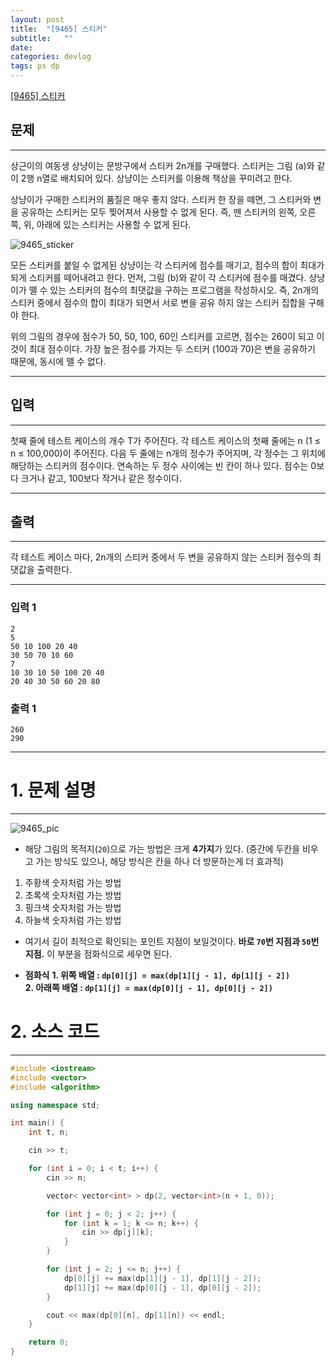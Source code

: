 ```yaml
---
layout: post
title:  "[9465] 스티커"
subtitle:   ""
date:
categories: devlog
tags: ps dp
---
```


[[9465] 스티커](https://boj.kr/9465)  


## 문제

- - -


상근이의 여동생 상냥이는 문방구에서 스티커 2n개를 구매했다. 스티커는 그림 (a)와 같이 2행 n열로 배치되어 있다. 상냥이는 스티커를 이용해 책상을 꾸미려고 한다.

상냥이가 구매한 스티커의 품질은 매우 좋지 않다. 스티커 한 장을 떼면, 그 스티커와 변을 공유하는 스티커는 모두 찢어져서 사용할 수 없게 된다. 즉, 뗀 스티커의 왼쪽, 오른쪽, 위, 아래에 있는 스티커는 사용할 수 없게 된다.

![9465_sticker](https://www.acmicpc.net/upload/images/sticker.png)

모든 스티커를 붙일 수 없게된 상냥이는 각 스티커에 점수를 매기고, 점수의 합이 최대가 되게 스티커를 떼어내려고 한다. 먼저, 그림 (b)와 같이 각 스티커에 점수를 매겼다. 상냥이가 뗄 수 있는 스티커의 점수의 최댓값을 구하는 프로그램을 작성하시오. 즉, 2n개의 스티커 중에서 점수의 합이 최대가 되면서 서로 변을 공유 하지 않는 스티커 집합을 구해야 한다.

위의 그림의 경우에 점수가 50, 50, 100, 60인 스티커를 고르면, 점수는 260이 되고 이 것이 최대 점수이다. 가장 높은 점수를 가지는 두 스티커 (100과 70)은 변을 공유하기 때문에, 동시에 뗄 수 없다.


- - -


## 입력


- - -


첫째 줄에 테스트 케이스의 개수 T가 주어진다. 각 테스트 케이스의 첫째 줄에는 n (1 ≤ n ≤ 100,000)이 주어진다. 다음 두 줄에는 n개의 정수가 주어지며, 각 정수는 그 위치에 해당하는 스티커의 점수이다. 연속하는 두 정수 사이에는 빈 칸이 하나 있다. 점수는 0보다 크거나 같고, 100보다 작거나 같은 정수이다. 


- - -


## 출력

- - -


각 테스트 케이스 마다, 2n개의 스티커 중에서 두 변을 공유하지 않는 스티커 점수의 최댓값을 출력한다.


- - -


### 입력 1

```
2
5
50 10 100 20 40
30 50 70 10 60
7
10 30 10 50 100 20 40
20 40 30 50 60 20 80
```

### 출력 1

```
260
290
```

* * *



# 1. 문제 설명

- - -

![9465_pic](https://drive.google.com/uc?id=1P5rJs9uNwYldVuMg2PybuF49mFrzs-ei)

- 해당 그림의 목적지(`20`)으로 가는 방법은 크게 **4가지**가 있다.
(중간에 두칸을 비우고 가는 방식도 있으나, 해당 방식은 칸을 하나 더 방문하는게 더 효과적)
 1. 주황색 숫자처럼 가는 방법
 2. 초록색 숫자처럼 가는 방법
 3. 핑크색 숫자처럼 가는 방법
 4. 하늘색 숫자처럼 가는 방법

- 여기서 길이 최적으로 확인되는 포인트 지점이 보일것이다. **바로 `70`번 지점과 `50`번 지점.**
이 부분을 점화식으로 세우면 된다.

- **점화식**
 **1. 위쪽 배열 : `dp[0][j] = max(dp[1][j - 1], dp[1][j - 2])`**  
 **2. 아래쪽 배열 : `dp[1][j] = max(dp[0][j - 1], dp[0][j - 2])`**



# 2. 소스 코드


- - -


```cpp
#include <iostream>
#include <vector>
#include <algorithm>

using namespace std;

int main() {
	int t, n;

	cin >> t;

	for (int i = 0; i < t; i++) {
		cin >> n;

		vector< vector<int> > dp(2, vector<int>(n + 1, 0));

		for (int j = 0; j < 2; j++) {
			for (int k = 1; k <= n; k++) {
				cin >> dp[j][k];
			}
		}

		for (int j = 2; j <= n; j++) {
			dp[0][j] += max(dp[1][j - 1], dp[1][j - 2]);
			dp[1][j] += max(dp[0][j - 1], dp[0][j - 2]);
		}

		cout << max(dp[0][n], dp[1][n]) << endl;
	}

	return 0;
}
```